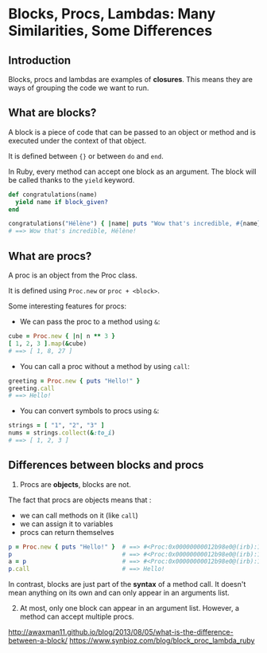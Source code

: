 # Blocks, Procs, Lambdas: Many Similarities, Some Differences

## Introduction

Blocks, procs and lambdas are examples of **closures**. This means they are ways of grouping the code we want to run. 

## What are blocks?

A block is a piece of code that can be passed to an object or method and is executed under the context of that object.

It is defined between `{}` or between `do` and `end`. 

In Ruby, every method can accept one block as an argument. The block will be called thanks to the `yield` keyword.

```ruby
def congratulations(name)
  yield name if block_given?
end

congratulations("Hélène") { |name| puts "Wow that's incredible, #{name}!" }
# ==> Wow that's incredible, Hélène!
```


## What are procs?

A proc is an object from the Proc class. 

It is defined using `Proc.new` or `proc + <block>`.

Some interesting features for procs:

* We can pass the proc to a method using `&`:

```ruby
cube = Proc.new { |n| n ** 3 }
[ 1, 2, 3 ].map(&cube)
# ==> [ 1, 8, 27 ]
```

* You can call a proc without a method by using `call`:

```ruby
greeting = Proc.new { puts "Hello!" }
greeting.call
# ==> Hello!
```

* You can convert symbols to procs using `&`:

```ruby
strings = [ "1", "2", "3" ]
nums = strings.collect(&:to_i)
# ==> [ 1, 2, 3 ]
```

## Differences between blocks and procs

1. Procs are **objects**, blocks are not.

The fact that procs are objects means that :
* we can call methods on it (like `call`)
* we can assign it to variables
* procs can return themselves

```ruby
p = Proc.new { puts "Hello!" }  # ==> #<Proc:0x00000000012b98e0@(irb):1> 
p                               # ==> #<Proc:0x00000000012b98e0@(irb):1> 
a = p                           # ==> #<Proc:0x00000000012b98e0@(irb):1> 
p.call                          # ==> Hello!
```

In contrast, blocks are just part of the **syntax** of a method call. It doesn't mean anything on its own and can only appear in an arguments list.

2. At most, only one block can appear in an argument list. However, a method can accept multiple procs.


http://awaxman11.github.io/blog/2013/08/05/what-is-the-difference-between-a-block/
https://www.synbioz.com/blog/block_proc_lambda_ruby
